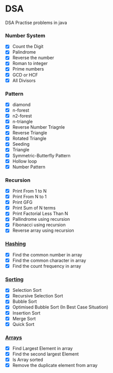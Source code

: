 # DSA
DSA Practise problems in java

### Number System
- [x] Count the Digit
- [x] Palindrome
- [x] Reverse the number
- [x] Roman to integer
- [x] Prime numbers
- [x] GCD or HCF
- [x] All Divisors 

### Pattern
- [x] diamond
- [x] n-forest
- [x] n2-forest
- [x] n-triangle
- [x] Reverse Number Triagnle
- [x] Reverse Triangle
- [x] Rotated Triangle
- [x] Seeding
- [x] Triangle
- [x] Symmetric-Butterfly Pattern
- [x] Hollow loop
- [x] Number Pattern

### Recursion
- [x] Print From 1 to N
- [x] Print From N to 1
- [x] Print GFG
- [x] Print Sum of N terms
- [x] Print Factorial Less Than N
- [x] Pallindrome using recursion
- [x] Fibonacci using recursion
- [x] Reverse array using recursion

### [Hashing](basic_hashing/basic_hashing.md)
- [x] Find the common number in array
- [x] Find the common character in array
- [x] Find the count frequency in array

### [Sorting](sorting/sorting.md) 
- [x] Selection Sort
- [X] Recursive Selection Sort
- [x] Bubble Sort
- [x] Optimised Bubble Sort (In Best Case Situation)
- [x] Insertion Sort
- [x] Merge Sort
- [x] Quick Sort

### [Arrays](Arrays/arrays.md)
- [x] Find Largest Element in array
- [x] Find the second largest Element
- [x] Is Array sorted
- [x] Remove the duplicate element from array